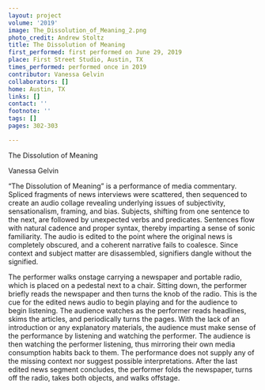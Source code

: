 ```yaml
---
layout: project
volume: '2019'
image: The_Dissolution_of_Meaning_2.png
photo_credit: Andrew Stoltz
title: The Dissolution of Meaning
first_performed: first performed on June 29, 2019
place: First Street Studio, Austin, TX
times_performed: performed once in 2019
contributor: Vanessa Gelvin
collaborators: []
home: Austin, TX
links: []
contact: ''
footnote: ''
tags: []
pages: 302-303

---
```


The Dissolution of Meaning

Vanessa Gelvin

“The Dissolution of Meaning” is a performance of media commentary. Spliced fragments of news interviews were scattered, then sequenced to create an audio collage revealing underlying issues of subjectivity, sensationalism, framing, and bias. Subjects, shifting from one sentence to the next, are followed by unexpected verbs and predicates. Sentences flow with natural cadence and proper syntax, thereby imparting a sense of sonic familiarity. The audio is edited to the point where the original news is completely obscured, and a coherent narrative fails to coalesce. Since context and subject matter are disassembled, signifiers dangle without the signified.

The performer walks onstage carrying a newspaper and portable radio, which is placed on a pedestal next to a chair. Sitting down, the performer briefly reads the newspaper and then turns the knob of the radio. This is the cue for the edited news audio to begin playing and for the audience to begin listening. The audience watches as the performer reads headlines, skims the articles, and periodically turns the pages. With the lack of an introduction or any explanatory materials, the audience must make sense of the performance by listening and watching the performer. The audience is then watching the performer listening, thus mirroring their own media consumption habits back to them. The performance does not supply any of the missing context nor suggest possible interpretations. After the last edited news segment concludes, the performer folds the newspaper, turns off the radio, takes both objects, and walks offstage.
